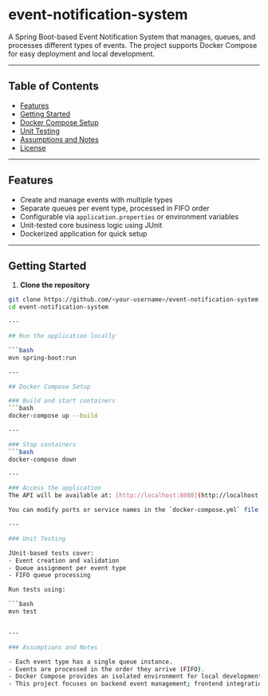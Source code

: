 # event-notification-system

A Spring Boot-based Event Notification System that manages, queues, and processes different types of events. The project supports Docker Compose for easy deployment and local development.

---

## Table of Contents
- [Features](#features)
- [Getting Started](#getting-started)
- [Docker Compose Setup](#docker-compose-setup)
- [Unit Testing](#unit-testing)
- [Assumptions and Notes](#assumptions-and-notes)
- [License](#license)

---

## Features
- Create and manage events with multiple types
- Separate queues per event type, processed in FIFO order
- Configurable via `application.properties` or environment variables
- Unit-tested core business logic using JUnit
- Dockerized application for quick setup

---

## Getting Started

1. **Clone the repository**
```bash
git clone https://github.com/<your-username>/event-notification-system.git
cd event-notification-system

---

## Run the application locally

```bash
mvn spring-boot:run

---

## Docker Compose Setup

### Build and start containers
```bash
docker-compose up --build

---

### Stop containers
```bash
docker-compose down

---

### Access the application
The API will be available at: [http://localhost:8080](http://localhost:8080)  

You can modify ports or service names in the `docker-compose.yml` file as needed.

---

### Unit Testing

JUnit-based tests cover:  
- Event creation and validation  
- Queue assignment per event type  
- FIFO queue processing  

Run tests using:

```bash
mvn test


---

### Assumptions and Notes

- Each event type has a single queue instance.  
- Events are processed in the order they arrive (FIFO).  
- Docker Compose provides an isolated environment for local development.  
- This project focuses on backend event management; frontend integration is not included.
